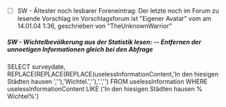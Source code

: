 - [ ] SW - Ältester noch lesbarer Foreneintrag: Der letzte noch im Forum zu lesende Vorschlag im Vorschlagsforum ist "Eigener Avatar" vom am 14.01.04 1:36, geschrieben von "TheUnknownWarrior"



##### SW - Wichtelbevölkerung aus der Statistik lesen: -- Entfernen der unnoetigen Informationen gleich bei den Abfrage

SELECT surveydate, REPLACE(REPLACE(REPLACE(uselessInformationContent,'In den hiesigen Städten hausen ',''),'Wichtel.',''),'.','')  FROM uselessInformation
WHERE uselessInformationContent LIKE ('In den hiesigen Städten hausen % Wichtel%')
